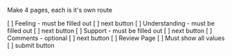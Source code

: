 Make 4 pages, each is it's own route
<!-- [ ] Home page
    [ ] start survey button -->
[ ] Feeling - must be filled out
    [ ] next button
[ ] Understanding - must be filled out
    [ ] next button
[ ] Support - must be filled out
    [ ] next button
[ ] Comments - optional
    [ ] next button
[ ] Review Page
    [ ] Must show all values
    [ ] submit button
<!-- [ ] Thank you Page
    [ ] return to home button -->